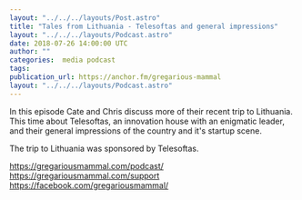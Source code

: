 ```yaml
---
layout: "../../../layouts/Post.astro"
title: "Tales from Lithuania - Telesoftas and general impressions"
layout: "../../../layouts/Podcast.astro"
date: 2018-07-26 14:00:00 UTC
author: ""
categories:  media podcast
tags:
publication_url: https://anchor.fm/gregarious-mammal
layout: "../../../layouts/Podcast.astro"
---
```

In this episode Cate and Chris discuss more of their recent trip to Lithuania. This time about Telesoftas, an innovation house with an enigmatic leader, and their general impressions of the country and it's startup scene.

The trip to Lithuania was sponsored by Telesoftas.

https://gregariousmammal.com/podcast/
https://gregariousmammal.com/support
https://facebook.com/gregariousmammal/
